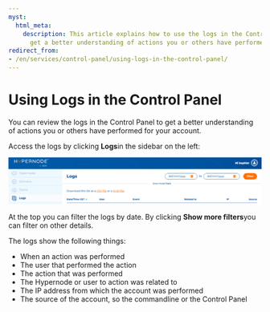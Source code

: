 ```yaml
---
myst:
  html_meta:
    description: This article explains how to use the logs in the Control Panel to
      get a better understanding of actions you or others have performed.
redirect_from:
- /en/services/control-panel/using-logs-in-the-control-panel/
---
```


<!-- source: https://support.hypernode.com/en/services/control-panel/using-logs-in-the-control-panel/ -->

# Using Logs in the Control Panel

You can review the logs in the Control Panel to get a better understanding of actions you or others have performed for your account.

Access the logs by clicking **Logs**in the sidebar on the left:

![](_res/ssHpI0pQa2cYo5Cv9P_2Dad0HNNkSgtiGw.png)

At the top you can filter the logs by date. By clicking **Show more filters**you can filter on other details.

The logs show the following things:

- When an action was performed
- The user that performed the action
- The action that was performed
- The Hypernode or user to action was related to
- The IP address from which the account was performed
- The source of the account, so the commandline or the Control Panel
